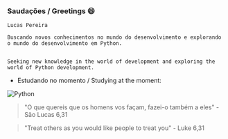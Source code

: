### Saudações / Greetings 😄

```
Lucas Pereira

Buscando novos conhecimentos no mundo do desenvolvimento e explorando o mundo do desenvolvimento em Python.


Seeking new knowledge in the world of development and exploring the world of Python development.

```
- Estudando no momento / Studying at the moment: 

![Python](https://img.shields.io/badge/python-3670A0?style=for-the-badge&logo=python&logoColor=ffdd54)

> "O que quereis que os homens vos façam, fazei-o também a eles" - São Lucas 6,31

> "Treat others as you would like people to treat you" - Luke 6,31


